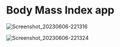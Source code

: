 # Body Mass Index app
![Screenshot_20230606-221316](https://github.com/Zaid-R/BMI_app/assets/81107281/5958d408-5494-4b37-9aa1-4503af702149)




![Screenshot_20230606-221324](https://github.com/Zaid-R/BMI_app/assets/81107281/482c5f42-ce29-4272-9a0b-aeef5da39e24)
